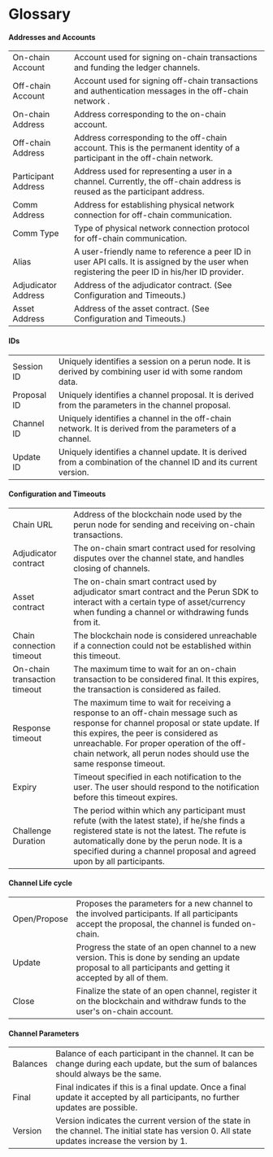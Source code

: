 # Glossary

#### Addresses and Accounts

| | |
| :--| :--|
| On-chain Account|Account used for signing on-chain transactions and funding the ledger channels.|
| Off-chain Account| Account used for signing off-chain transactions and authentication messages in the off-chain network .|
| On-chain Address |Address corresponding to the on-chain account.|
| Off-chain Address | Address corresponding to the off-chain account. This is the permanent identity of a participant in the off-chain network.|
| Participant Address | Address used for representing a user in a channel. Currently, the off-chain address is reused as the participant address.|
|Comm Address|Address for establishing physical network connection for off-chain communication.|
|Comm Type|Type of physical network connection protocol for off-chain communication.|
|Alias| A user-friendly name to reference a peer ID in user API calls. It is assigned by the user when registering the peer ID in his/her ID provider. |
| Adjudicator Address | Address of the adjudicator contract. (See Configuration and Timeouts.) |
| Asset Address | Address of the asset contract. (See Configuration and Timeouts.) |

#### IDs

| | |
| :--| :--|
|Session ID|Uniquely identifies a session on a perun node. It is derived by combining user id with some random data.|
|Proposal ID|Uniquely identifies a channel proposal. It is derived from the parameters in the channel proposal.|
|Channel ID|Uniquely identifies a channel in the off-chain network. It is derived from the parameters of a channel.|
|Update ID|Uniquely identifies a channel update. It is derived from a combination of the channel ID and its current version.|

#### Configuration and Timeouts

| | |
| :--| :--|
|Chain URL|Address of the blockchain node used by the perun node for sending and receiving on-chain transactions.|
| Adjudicator contract | The on-chain smart contract used for resolving disputes over the channel state, and handles closing of channels.|
| Asset contract |The on-chain smart contract used by adjudicator smart contract and the Perun SDK to interact with a certain type of asset/currency when funding a channel or withdrawing funds from it.
| Chain connection timeout | The blockchain node is considered unreachable if a connection could not be established within this timeout.|
| On-chain transaction timeout | The maximum time to wait for an on-chain transaction to be considered final. It this expires, the transaction is considered as failed.|
| Response timeout | The maximum time to wait for receiving a response to an off-chain message such as response for channel proposal or state update. If this expires, the peer is considered as unreachable. For proper operation of the off-chain network, all perun nodes should use the same response timeout.|
| Expiry | Timeout specified in each notification to the user. The user should respond to the notification before this timeout expires.|
| Challenge Duration |The period within which any participant must refute (with the latest state), if he/she finds a registered state is not the latest. The refute is automatically done by the perun node. It is a specified during a channel proposal and agreed upon by all participants.|

#### Channel Life cycle

| | |
| :--| :--|
| Open/Propose | Proposes the parameters for a new channel to the involved participants. If all participants accept the proposal, the channel is funded on-chain. |
| Update | Progress the state of an open channel to a new version. This is done by sending an update proposal to all participants and getting it accepted by all of them.|
| Close | Finalize the state of an open channel, register it on the blockchain and withdraw funds to the user's on-chain account.|

#### Channel Parameters


| | |
| :--| :--|
|Balances|Balance of each participant in the channel. It can be change during each update, but the sum of balances should always be the same.|
|Final|Final indicates if this is a final update. Once a final update it accepted by all participants, no further updates are possible.|
|Version|Version indicates the current version of the state in the channel. The initial state has version 0. All state updates increase the version by 1.|
